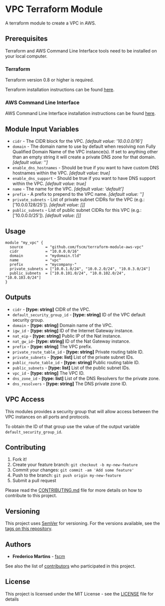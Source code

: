 # VPC Terraform Module

A terraform module to create a VPC in AWS.

## Prerequisites

Terraform and AWS Command Line Interface tools need to be installed on your
local computer.

### Terraform

Terraform version 0.8 or higher is required.

Terraform installation instructions can be found
[here](https://www.terraform.io/intro/getting-started/install.html).

### AWS Command Line Interface

AWS Command Line Interface installation instructions can be found [here](http://docs.aws.amazon.com/cli/latest/userguide/installing.html).

## Module Input Variables

- `cidr` - The CIDR block for the VPC. *[default value: '10.0.0.0/16']*
- `domain` - The domain name to use by default when resolving non Fully Qualified Domain Name of the VPC instance(s). If set to anything other than an empty string it will create a private DNS zone for that domain. *[default value: '']*
- `enable_dns_hostnames` - Should be true if you want to have custom DNS hostnames within the VPC. *[default value: true]*
- `enable_dns_support` - Should be true if you want to have DNS support within the VPC. *[default value: true]*
- `name` - The name for the VPC. *[default value: 'default']*
- `prefix` - A prefix to prepend to the VPC name. *[default value: '']*
- `private_subnets` - List of private subnet CIDRs for the VPC (e.g.: ['10.0.0.128/25']). *[default value: []]*
- `public_subnets` - List of public subnet CIDRs for this VPC (e.g.: ['10.0.0.0/25']). *[default value: []]*

## Usage

```hcl
module "my_vpc" {
  source          = "github.com/fscm/terraform-module-aws-vpc"
  cidr            = "10.0.0.0/16"
  domain          = "mydomain.tld"
  name            = "vpc"
  prefix          = "mycompany-"
  private_subnets = ["10.0.1.0/24", "10.0.2.0/24", "10.0.3.0/24"]
  public_subnets  = ["10.0.101.0/24", "10.0.102.0/24", "10.0.103.0/24"]
}
```

## Outputs

- `cidr` - **[type: string]** CIDR of the VPC.
- `default_security_group_id` - **[type: string]** ID of the VPC default security group.
- `domain` - **[type: string]** Domain name of the VPC.
- `igw_id` - **[type: string]** ID of the Internet Gateway instance.
- `nat_eip` - **[type: string]** Public IP of the Nat instance.
- `nat_gw_id`- **[type: string]** ID of the Nat Gateway instance.
- `prefix` - **[type: string]** The VPC prefix.
- `private_route_table_id` - **[type: string]** Private routing table ID.
- `private_subnets` - **[type: list]** List of the private subnet IDs.
- `public_route_table_id` - **[type: string]** Public routing table ID.
- `public_subnets` - **[type: list]** List of the public subnet IDs.
- `vpc_id` - **[type: string]** The VPC ID.
- `dns_zone_id` - **[type: list]** List of the DNS Resolvers for the private zone.
- `dns_resolvers` - **[type: string]** The DNS private zone ID.

## VPC Access

This modules provides a security group that will allow access between the VPC
instances on all ports and protocols.

To obtain the ID of that group use the value of the output variable
`default_security_group_id`.

## Contributing

1. Fork it!
2. Create your feature branch: `git checkout -b my-new-feature`
3. Commit your changes: `git commit -am 'Add some feature'`
4. Push to the branch: `git push origin my-new-feature`
5. Submit a pull request

Please read the [CONTRIBUTING.md](CONTRIBUTING.md) file for more details on how
to contribute to this project.

## Versioning

This project uses [SemVer](http://semver.org/) for versioning. For the versions
available, see the [tags on this repository](https://github.com/fscm/terraform-module-aws-vpc/tags).

## Authors

* **Frederico Martins** - [fscm](https://github.com/fscm)

See also the list of [contributors](https://github.com/fscm/terraform-module-aws-vpc/contributors)
who participated in this project.

## License

This project is licensed under the MIT License - see the [LICENSE](LICENSE)
file for details
